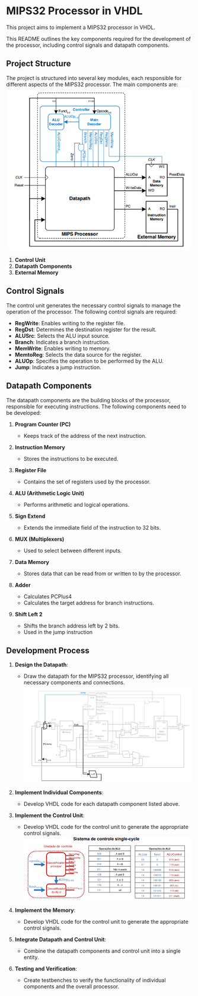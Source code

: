 # MIPS32 Processor in VHDL

This project aims to implement a MIPS32 processor in VHDL. 

This README outlines the key components required for the development of the processor, including control signals and datapath components.

## Project Structure

The project is structured into several key modules, each responsible for different aspects of the MIPS32 processor. The main components are:
![MIPS32 datapath](/img/schematic.PNG)
1. **Control Unit**
2. **Datapath Components**
3. **External Memory**

## Control Signals

The control unit generates the necessary control signals to manage the operation of the processor. The following control signals are required:

- **RegWrite**: Enables writing to the register file.
- **RegDst**: Determines the destination register for the result.
- **ALUSrc**: Selects the ALU input source.
- **Branch**: Indicates a branch instruction.
- **MemWrite**: Enables writing to memory.
- **MemtoReg**: Selects the data source for the register.
- **ALUOp**: Specifies the operation to be performed by the ALU.
- **Jump**: Indicates a jump instruction.

## Datapath Components

The datapath components are the building blocks of the processor, responsible for executing instructions. The following components need to be developed:

1. **Program Counter (PC)**
   - Keeps track of the address of the next instruction.

2. **Instruction Memory**
   - Stores the instructions to be executed.

3. **Register File**
   - Contains the set of registers used by the processor.

4. **ALU (Arithmetic Logic Unit)**
   - Performs arithmetic and logical operations.

5. **Sign Extend**
   - Extends the immediate field of the instruction to 32 bits.

6. **MUX (Multiplexers)**
   - Used to select between different inputs.

7. **Data Memory**
   - Stores data that can be read from or written to by the processor.

8. **Adder**
   - Calculates PCPlus4
   - Calculates the target address for branch instructions.

9. **Shift Left 2**
    - Shifts the branch address left by 2 bits.
    - Used in the jump instruction

## Development Process

1. **Design the Datapath**:
   - Draw the datapath for the MIPS32 processor, identifying all necessary components and connections.
    ![MIPS32 datapath](/img/mips_datapath.PNG)

2. **Implement Individual Components**:
   - Develop VHDL code for each datapath component listed above.

3. **Implement the Control Unit**:
   - Develop VHDL code for the control unit to generate the appropriate control signals.
    ![control](/img/control.PNG)
4. **Implement the Memory**:
   - Develop VHDL code for the control unit to generate the appropriate control signals.


5. **Integrate Datapath and Control Unit**:
   - Combine the datapath components and control unit into a single entity.

6. **Testing and Verification**:
   - Create testbenches to verify the functionality of individual components and the overall processor.